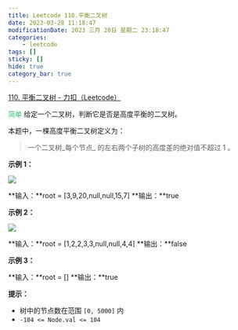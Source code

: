 ```yaml
---
title: Leetcode 110.平衡二叉树
date: 2023-03-28 11:18:47
modificationDate: 2023 三月 28日 星期二 23:18:47
categories: 
	- leetcode
tags: []
sticky: []
hide: true
category_bar: true
---
```


[110. 平衡二叉树 - 力扣（Leetcode）](https://leetcode.cn/problems/balanced-binary-tree/)

<font color="#2DC26B">简单 </font>
给定一个二叉树，判断它是否是高度平衡的二叉树。

本题中，一棵高度平衡二叉树定义为：

> 一个二叉树_每个节点_ 的左右两个子树的高度差的绝对值不超过 1 。

**示例 1：**

![](https://assets.leetcode.com/uploads/2020/10/06/balance_1.jpg)

**输入：**root = [3,9,20,null,null,15,7]
**输出：**true

**示例 2：**

![](https://assets.leetcode.com/uploads/2020/10/06/balance_2.jpg)

**输入：**root = [1,2,2,3,3,null,null,4,4]
**输出：**false

**示例 3：**

**输入：**root = []
**输出：**true

**提示：**

-   树中的节点数在范围 `[0, 5000]` 内
-   `-104 <= Node.val <= 104`